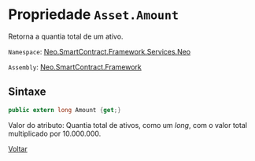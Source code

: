 # Propriedade `Asset.Amount`

Retorna a quantia total de um ativo.

`Namespace`: [Neo.SmartContract.Framework.Services.Neo](../../neo.md)

`Assembly`: [Neo.SmartContract.Framework](../../../dotnet.md)

## Sintaxe

```c#
public extern long Amount {get;}
```

Valor do atributo: Quantia total de ativos, como um *long*, com o valor total multiplicado por 10.000.000.



[Voltar](../Asset.md)
